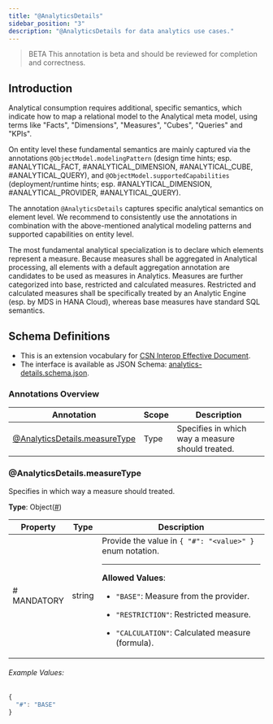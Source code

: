 ```yaml
---
title: "@AnalyticsDetails"
sidebar_position: "3"
description: "@AnalyticsDetails for data analytics use cases."
---
```


> <span className="feature-status-beta">BETA</span> This annotation is beta and should be reviewed for completion and correctness.

## Introduction

Analytical consumption requires additional, specific semantics, which indicate how to map a relational model to the Analytical meta model, using terms like "Facts", "Dimensions", "Measures", "Cubes", "Queries" and "KPIs".

On entity level these fundamental semantics are mainly captured via the annotations `@ObjectModel.modelingPattern` (design time hints; esp. #ANALYTICAL_FACT, #ANALYTICAL_DIMENSION, #ANALYTICAL_CUBE, #ANALYTICAL_QUERY), and `@ObjectModel.supportedCapabilities` (deployment/runtime hints; esp. #ANALYTICAL_DIMENSION, #ANALYTICAL_PROVIDER, #ANALYTICAL_QUERY).

The annotation `@AnalyticsDetails` captures specific analytical semantics on element level.
We recommend to consistently use the annotations in combination with the above-mentioned analytical modeling patterns and supported capabilities on entity level.

The most fundamental analytical specialization is to declare which elements represent a measure.
Because measures shall be aggregated in Analytical processing, all elements with a default aggregation annotation are candidates to be used as measures in Analytics.
Measures are further categorized into base, restricted and calculated measures.
Restricted and calculated measures shall be specifically treated by an Analytic Engine (esp. by MDS in HANA Cloud), whereas base measures have standard SQL semantics.

## Schema Definitions

* This is an extension vocabulary for [CSN Interop Effective Document](../spec-v1/csn-interop-effective).
* The interface is available as JSON Schema: [analytics-details.schema.json](https://sap.github.io/csn-interop-specification/spec-v1/analytics-details.schema.json#).

### Annotations Overview

| Annotation | Scope | Description |
| -------- | ---- | ----------- |
| [@AnalyticsDetails.measureType](#analyticsdetailsmeasuretype) | Type | Specifies in which way a measure should treated. |

### @AnalyticsDetails.measureType

Specifies in which way a measure should treated.

**Type**: Object(<a href="#analyticsdetailsmeasuretype_#">#</a>)

| Property | Type | Description |
| -------- | ---- | ----------- |
|<div className="interface-property-name anchor" id="analyticsdetailsmeasuretype_#">#<br/><span className="mandatory">MANDATORY</span><a className="hash-link" href="#analyticsdetailsmeasuretype_#" title="@AnalyticsDetails.measureType.#"></a></div>|<div className="interface-property-type">string</div>|<div className="interface-property-description">Provide the value in `{ "#": "<value>" }` enum notation.<hr/>**Allowed Values**: <ul><li><p>`"BASE"`: Measure from the provider.</p></li><li><p>`"RESTRICTION"`: Restricted measure.</p></li><li><p>`"CALCULATION"`: Calculated measure (formula).</p></li></ul></div>|


###### Example Values:


```js
{
  "#": "BASE"
}
```

